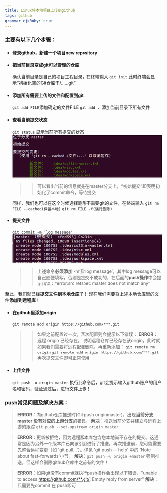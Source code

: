 ```yaml
---
title: Linux将本地项目上传到github
tags: github
grammar_cjkRuby: true
---
```




### 主要有以下几个步骤：  

- #### 登录github，新建一个项目new repository  

- #### 把当前目录变成git可以管理的仓库
  确认当前目录是自己的项目工程目录，在终端输入
`git init`
此时终端会显示“初始化空的Git仓库于/......git”
 
- #### 添加所有需要上传的文件和配置到git
  `git add FILE`添加确定的文件FILE
`git add . `添加当前目录下所有文件
 
- #### 查看当前提交状态
  `git status` 显示当前所有提交的状态
  ![git status][1]
  >> 可以看出当前的信息就是在master分支上，“初始提交”即表明初始化了commit命令，等待提交
  >>
  同样，我们也可以在这个时候选择删除不需要git的文件，在终端输入
`git rm FILE --cached(保留本地)`
`git rm FILE -f(强行删除)`
 
- #### 提交文件
  `git commit -m ’log message‘`
  ![git commit -m "log message"][2]
  >> 上述命令**必须添加**‘-m’及‘log message’，其中log message可以自己随便填写，否则是提交不成功的，在后面的**push操作**中会提示错误：“error:src refspec master does not match any”

至此，我们就已经**提交文件到本地仓库**了！
现在我们需要将上述本地仓库里的文件**添加到远程库**！

- #### 在github里添加origin
  `git remote add origin https://github.com/***.git` 
  >> 如果之前配置过一次，再次配置则会提示以下错误：
**ERROR**：远程 origin 已经存在。
说明远程仓库已经存在该origin，此时就如果我们需要将远程配置删除，再重新添加：
**`git remote rm origin`
`git remote add origin https://github.com/***.git`**
再次提交文件即可正常使用

- #### 上传文件
  `git push -u origin master`
执行此命令后，git会提示输入github账户的用户名和密码，验证通过后，进行文件上传！

### push常见问题及解决方案：
> **ERROR**：向github仓库推送时(Git push originmaster)，出现**当前分支 master 没有对应的上游分支**的错误。
**解决**：推送当前分支并建立与远程上游的跟踪
   `git push --set-upstream origin master`    


>  **ERROR**：更新被拒绝，因为远程版本库包含您本地尚不存在的提交。这通常是因为另外一个版本库已向该引用进行了推送。再次推送前，您可能需要先整合远程变更（如 'git pull...'）。详见 'git push -- help' 中的 'Note about fast-forwards'小节。
**解决：**`git push -u origin +master`
强制推送，但这样会删除github仓库中之前有的文件！

> **ERROR**：如果git没有commit就执行push操作会出现以下错误，"unable to access https://github.com/**.git/: Empty reply from server"
**解决**：只需要先commit 在 push即可



 
 


  [1]: ./images/2017-11-07%2011-10-20%E5%B1%8F%E5%B9%95%E6%88%AA%E5%9B%BE.png "2017-11-07 11-10-20屏幕截图"
  [2]: ./images/1510024928732.jpg